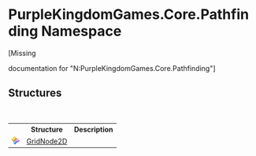 # PurpleKingdomGames.Core.Pathfinding Namespace
 

\[Missing <summary> documentation for "N:PurpleKingdomGames.Core.Pathfinding"\]


## Structures
&nbsp;<table><tr><th></th><th>Structure</th><th>Description</th></tr><tr><td>![Public structure](media/pubstructure.gif "Public structure")</td><td><a href="T_PurpleKingdomGames_Core_Pathfinding_GridNode2D">GridNode2D</a></td><td /></tr></table>&nbsp;
